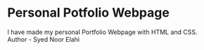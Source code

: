 # Personal Potfolio Webpage
I have made my personal Portfolio Webpage with HTML and CSS.
<br>
Author - Syed Noor Elahi
